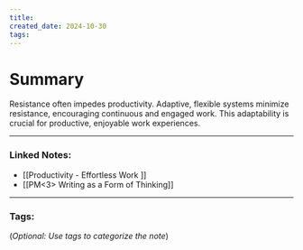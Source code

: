 ```yaml
---
title: 
created_date: 2024-10-30
tags:
---
```



# Summary

Resistance often impedes productivity. Adaptive, flexible systems minimize resistance, encouraging continuous and engaged work. This adaptability is crucial for productive, enjoyable work experiences.

---

### **Linked Notes:**

- [[Productivity - Effortless Work <PN>]]
- [[PM<3>  Writing as a Form of Thinking]]

---

### **Tags:**

(_Optional: Use tags to categorize the note_)
